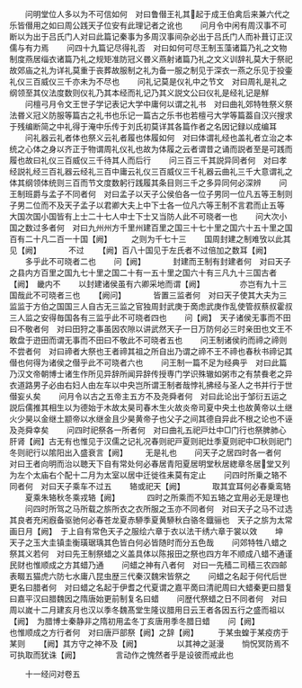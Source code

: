 <!-- { "loadSidebar": true } -->
　　问明堂位人多以为不可信如何　对曰鲁僣王礼其起于成王伯禽后来兼六代之乐皆僣用之如曰周公践天子位安有此理记者之讹也
　　问月令中闲有周汉事不可断以为出于吕氏门人对曰此篇记秦事为多周汉事间杂必出于吕氏门人而补葺订正汉儒与有力焉
　　问四十九篇记尽得礼否　对曰如何可尽王制玉藻诸篇乃礼之文物制度燕居缁衣诸篇乃礼之规矩准防冠义昬义燕射诸篇乃礼之文义训辞礼莫大于祭祀故郊庙之礼为详礼莫重于丧葬故服制之礼为备一服之制见于深衣一燕之乐见于投壷礼仪三百威仪三千亦未为不尽也
　　问礼记莫是仪礼中之节文　对曰周礼是礼之纲领至其仪法度数则仪礼乃其本经而礼记乃其义説文公曰仪礼是经礼记是觧
　　问檀弓月令文王世子学记表记大学中庸何以谓之礼书　对曰曲礼郊特牲祭义祭法昬义冠义防服等篇古之礼书也乐记一篇古之乐书也若檀弓大学等篇葢自汉兴搜求于残编断简之中礼得于淹中乐传于刘氏初莫详其各篇作者之名因记録以成编耳
　　问礼器云礼者体也祭义云礼者履也体履如何　对曰体谓礼经也盖礼者立治之本统之心体之身以齐正于物谓周礼仪礼也故为体履之云者谓昔之诵而説者至是可践而履也故曰礼仪三百威仪三千待其人而后行
　　问三百三千其説异同者何　对曰孝经説礼经三百礼器云经礼三百中庸云礼仪三百威仪三千礼器云曲礼三千大意谓礼之体其纲领体统则三百而节文度数躬行践履其条目则三千之多异同何必深辨
　　问王制班爵与孟子不同者何　对曰孟子以天子公侯伯各一位子男同一位凡五等王制则子男二位而不及天子孟子以君卿大夫上中下士各一位凡六等王制不言君而止五等　大国次国小国皆有上士二十七人中士下士又当防人此不可晓者一也
　　问大次小国之数过多者何　对曰九州州方千里州建百里之国三十七十里之国六十五十里之国百有二十凡二百一十国【阙】　　　之则为千七十三
　　国周封建之制难攷以此其见【阙】　　　　不过
　　【阙】百八十国见于左氏者不过倍加之数耳【阙】
　　多乎此不可晓者二也
　　问【阙】　　　　封建而王制有封建者何　对曰天子之县内方百里之国九七十里之国二十有一五十里之国六十有三凡九十三国古者【阙】　畿内不
　　以封建诸侯虽有六卿采地而谓【阙】　　　　　亦岂有九十三国哉此不可晓者三也
　　【阙问】　　　　皆置三监者何　对曰天子使其大夫为三监监于方伯之国国三人自古无三监之官独周封武庚于啇虑武庚作乱使管叔蔡叔霍叔三人监之安得毎国各有三监乎此不可晓者四也
　　问【阙】　天子诸侯无事而不田曰不敬者何　对曰田狩之事虽因农隙以讲武然天子一日万防何必三时亲田也文王不敢盘于逰田而谓无事而不田曰不敬此不可晓者五也
　　问王制诸侯礿而禘之禘则不尝者何　对曰禘者大祭也王者禘其祖之所自出乃谓之禘不王不禘也春秋书禘记其僣也何得为诸侯之僣乎此不可晓者六也
　　问王制一篇不足为经典乎　对曰此篇乃汉文帝朝博士诸生作所见异辞所闻异辞传授専门学识殊辙如粥市之有禁飬老之异衣道路男子必由右妇人由左车以中央岂所谓王制者哉悖礼拂经与圣人之书并行于世僣妄乆矣
　　问月令以古之五帝主五方不及尧舜者何　对曰此论出于邹衍五运之説后儒推其相生以为德始于木故太昊司春木生火故炎帝司夏中央土也故黄帝以土继火少昊以金继土颛帝以水继金且少昊黄帝子也父子之间其德自异此不根之论也不诬及尧舜幸矣
　　问四时祀祭各一所者何　对曰曲礼五祀戸灶中□门行也祭脾肺心肝肾【阙】古无有也惟见于汉儒之记礼况春则祀戸夏则祀灶季夏则祀中□秋则祀门冬则祀行以隂阳出入盛衰言【阙】
　　无是礼也
　　问天子之居四时各一者何　对曰王者向明而治以聴天下自有常处何必春居青阳夏居明堂秋居緫章冬居堂又列为左个太庙右个配十二月为太室以居中迁徙徃耒莫有定止
　　问四时所乗之辂不同者何　对曰天子乘车不过五
　　辂或祀天【阙】　　　　取其宜耳何必春乗鸾辂
　　夏乘朱辂秋冬乘戎辂【阙】　　　　四时之所乘而不知五辂之宜用必无是理也
　　问四时所驾之马所载之旂所衣之衣所服之玉亦不同者何　对曰天子之马不过选其良者充闲廐备驱驰何必春苍龙夏赤駵季夏黄駵秋白骆冬鐡骊也　天子之旂为太常画日月【阙】　于上自有常色天子之服绘六章于衣以法干绣六章于裳以效
　　坤　天子之玉大圭镇圭衡璜琚瑀其色皆白何必皆随时而分五色哉
　　问郊特牲八蜡之祭其义若何　对曰先王制祭蜡之义盖具体以陈报田之祭也四方年不顺成八蜡不通谨民财也惟顺成之方其蜡乃通
　　问蜡之神有八者何　对曰一先穑二司穑三农四邮表畷五猫虎六防七水庸八昆虫歴三代秦汉魏宋皆祭之
　　问蜡之名起于何代后世更名曰腊者何　对曰蜡之名起于伊耆之代夏谓之嘉平啇曰清祀周曰大蜡秦更曰腊复曰嘉平汉曰腊魏因之隋唐始更前制复名曰蜡
　　问歴代祭蜡之日不同者何　对曰周以嵗十二月建亥月也汉以季冬魏髙堂生隆议腊用日云王者各因五行之盛而祖以【阙】　为腊博士秦静非之隋初用孟冬丁亥唐用季冬腊日蜡
　　问【阙】　　　　也惟顺成之方行者何　对曰唐戸部祭【阙】之辞【阙】　　　于某虫蝗于某疫疠于某则
　　【阙】其方守之神不及【阙】　　　　　以其神之涎漫
　　惝怳冥防焉不可执取而犹诛【阙】　　　　　言动作之愧然者乎是设彼而戒此也

　　十一经问对卷五
